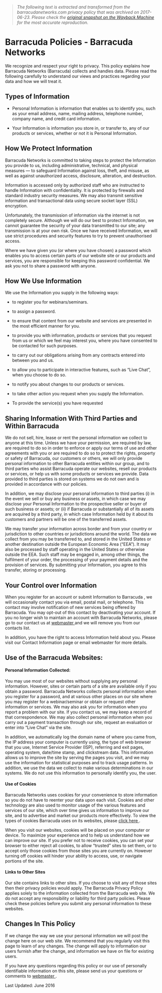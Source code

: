 > *The following text is extracted and transformed from the barracudanetworks.com privacy policy that was archived on 2017-06-23. Please check the [original snapshot on the Wayback Machine](https://web.archive.org/web/20170623211140id_/https%3A//www.barracuda.com/legal/privacy) for the most accurate reproduction.*

# Barracuda Policies - Barracuda Networks

We recognize and respect your right to privacy. This policy explains how Barracuda Networks (Barracuda) collects and handles data. Please read the following carefully to understand our views and practices regarding your data and how we will treat it.

## Types of Information

  * Personal Information is information that enables us to identify you, such as your email address, name, mailing address, telephone number, company name, and credit card information.

  * Your Information is information you store in, or transfer to, any of our products or services, whether or not it is Personal Information.




## How We Protect Information

Barracuda Networks is committed to taking steps to protect the Information you provide to us, including administrative, technical, and physical measures — to safeguard Information against loss, theft, and misuse, as well as against unauthorized access, disclosure, alteration, and destruction. 

Information is accessed only by authorized staff who are instructed to handle Information with confidentiality. It is protected by firewalls and standard industry security measures. We may also transmit sensitive information and transactional data using secure socket layer (SSL) encryption. 

Unfortunately, the transmission of information via the internet is not completely secure. Although we will do our best to protect Information, we cannot guarantee the security of your data transmitted to our site; any transmission is at your own risk. Once we have received Information, we will use strict procedures and security features to try to prevent unauthorised access. 

Where we have given you (or where you have chosen) a password which enables you to access certain parts of our website site or our products and services, you are responsible for keeping this password confidential. We ask you not to share a password with anyone. 

## How We Use Information

We use the Information you supply in the following ways:

  * to register you for webinars/seminars.

  * to assign a password.

  * to ensure that content from our website and services are presented in the most efficient manner for you. 

  * to provide you with information, products or services that you request from us or which we feel may interest you, where you have consented to be contacted for such purposes.

  * to carry out our obligations arising from any contracts entered into between you and us.

  * to allow you to participate in interactive features, such as “Live Chat”, when you choose to do so.

  * to notify you about changes to our products or services.

  * to take other action you request when you supply the Information.

  * To provide the service(s) you have requested




## Sharing Information With Third Parties and Within Barracuda

We do not sell, hire, lease or rent the personal information we collect to anyone at this time. Unless we have your permission, are required by law, are required to do so in order to enforce or apply our terms of use and other agreements with you or are required to do so to protect the rights, property or safety of Barracuda, our customers or others, we will only provide personal information to other Barracuda entities within our group, and to third parties who assist Barracuda operate our websites, resell our products or services, or help us with some products or services we provide. Data provided to third parties is stored on systems we do not own and is provided in accordance with our policies. 

In addition, we may disclose your personal information to third parties (i) in the event we sell or buy any business or assets, in which case we may disclose your Personal Information to the prospective seller or buyer of such business or assets; or (ii) if Barracuda or substantially all of its assets are acquired by a third party, in which case Information held by it about its customers and partners will be one of the transferred assets. 

We may transfer your information across border and from your country or jurisdiction to other countries or jurisdictions around the world. The data we collect from you may be transferred to, and stored in the United States or another destination outside the European Economic Area (“EEA”). It may also be processed by staff operating in the United States or otherwise outside the EEA. Such staff may be engaged in, among other things, the fulfilment of your order, the processing of your payment details and the provision of services. By submitting your Information, you agree to this transfer, storing or processing. 

## Your Control over Information

When you register for an account or submit Information to Barracuda , we will occasionally contact you via email, postal mail, or telephone. This contact may involve notification of new services being offered by Barracuda. You may opt-out of this contact by deactivating your account. If you no longer wish to maintain an account with Barracuda Networks, please go to our contact us at [ webmaster ](mailto:webmaster@barracudanetworks.com) and we will remove you from our contacts list. 

In addition, you have the right to access Information held about you. Please visit our Contact Information page or email webmaster for more details.

##  Use of the Barracuda Websites:

#### Personal Information Collected:

You may use most of our websites without supplying any personal information. However, sites or certain parts of a site are available only if you obtain a password. Barracuda Networks collects personal information when you register for a password, and at various other places on our site where you may register for a webinar/seminar or obtain or request other information or services. We may also ask you for information when you report a problem with our site. If you contact us, we may keep a record of that correspondence. We may also collect personal information when you carry out a payment transaction through our site, request an evaluation or enter into “Live Chat” via the site.

In addition, we automatically log the domain name of where you came from, the IP address your computer is currently using, the type of web browser that you use, Internet Service Provider (ISP), referring and exit pages, operating system, date/time stamp, and clickstream data. This information allows us to improve the site by serving the pages you visit, and we may use the information for statistical purposes and to track usage patterns. In addition, we use the data we collect to make various determinations in our systems. We do not use this information to personally identify you, the user. 

#### Use of Cookies

Barracuda Networks uses cookies for your convenience to store information so you do not have to reenter your data upon each visit. Cookies and other technology are also used to monitor usage of the various features and services of our site, which over time gives us information to improve our site, and to advertise and market our products more effectively. To view the types of cookies Barracuda uses on its websites, please [ click here ](https://www.barracuda.com/assets/docs/dms/CookiesForWebsites.xlsx) .

When you visit our websites, cookies will be placed on your computer or device. To maximize your experience and to help us understand how we can improve our site. If you prefer not to receive cookies, you can set your browser to either reject all cookies, to allow “trusted” sites to set them, or to accept only those cookies from those sites you are currently on. However turning off cookies will hinder your ability to access, use, or navigate portions of the site. 

#### Links to Other Sites

Our site contains links to other sites. If you choose to visit any of those sites then their privacy policies would apply. The Barracuda Privacy Policy applies solely to the information collected from the Barracuda web site. We do not accept any responsibility or liability for third party policies. Please check these policies before you submit any personal information to these websites. 

## Changes In This Policy

If we change the way we use your personal information we will post the change here on our web site. We recommend that you regularly visit this page to learn of any changes. The change will apply to information our users furnish after the change, and information we have on file for existing users.

If you have any questions regarding this policy or our use of personally identifiable information on this site, please send us your questions or comments to [ webmaster ](mailto:webmaster@barracudanetworks.com) .

Last Updated: June 2016
